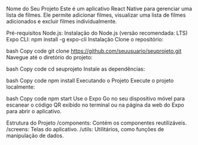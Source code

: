 Nome do Seu Projeto
Este é um aplicativo React Native para gerenciar uma lista de filmes. Ele permite adicionar filmes, visualizar uma lista de filmes adicionados e excluir filmes individualmente.

Pré-requisitos
Node.js: Instalação do Node.js (versão recomendada: LTS)
Expo CLI: npm install -g expo-cli
Instalação
Clone o repositório:

bash
Copy code
git clone https://github.com/seuusuario/seuprojeto.git
Navegue até o diretório do projeto:

bash
Copy code
cd seuprojeto
Instale as dependências:

bash
Copy code
npm install
Executando o Projeto
Execute o projeto localmente:

bash
Copy code
npm start
Use o Expo Go no seu dispositivo móvel para escanear o código QR exibido no terminal ou na página da web do Expo para abrir o aplicativo.

Estrutura do Projeto
/components: Contém os componentes reutilizáveis.
/screens: Telas do aplicativo.
/utils: Utilitários, como funções de manipulação de dados.
